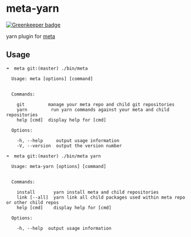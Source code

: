 # meta-yarn

[![Greenkeeper badge](https://badges.greenkeeper.io/mateodelnorte/meta-yarn.svg)](https://greenkeeper.io/)

yarn plugin for [meta](https://github.com/mateodelnorte/meta)


## Usage

```
➜  meta git:(master) ./bin/meta

  Usage: meta [options] [command]


  Commands:

    git         manage your meta repo and child git repositories
    yarn         run yarn commands against your meta and child repositories
    help [cmd]  display help for [cmd]

  Options:

    -h, --help     output usage information
    -V, --version  output the version number
```
```
➜  meta git:(master) ./bin/meta yarn

  Usage: meta-yarn [options] [command]


  Commands:

    install       yarn install meta and child repositories
    link [--all]  yarn link all child packages used within meta repo or other child repos
    help [cmd]    display help for [cmd]

  Options:

    -h, --help  output usage information
```
